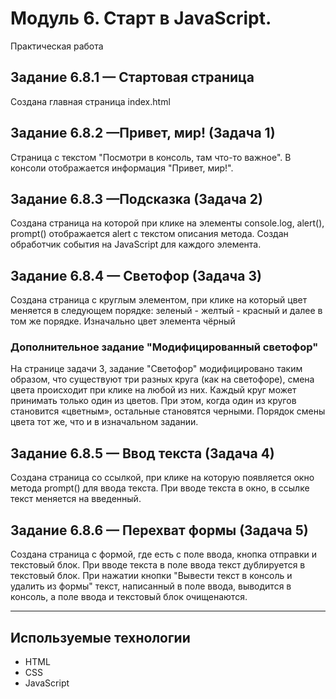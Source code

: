 # Модуль 6. Старт в JavaScript.

Практическая работа

## Задание 6.8.1 — Стартовая страница

Создана главная страница index.html

## Задание 6.8.2 —Привет, мир! (Задача 1)

Страница с текстом "Посмотри в консоль, там что-то важное".
В консоли отображается информация "Привет, мир!".

## Задание 6.8.3 —Подсказка (Задача 2)

Создана страница на которой при клике на элементы console.log, alert(), prompt() отображается alert c текстом описания метода. Создан обработчик события на JavaScript для каждого элемента.

## Задание 6.8.4 — Светофор (Задача 3)

Создана страница с круглым элементом, при клике на который цвет меняется в следующем порядке: зеленый - желтый - красный и далее в том же порядке. Изначально цвет элемента чёрный

### Дополнительное задание "Модифицированный светофор"

На странице задачи 3, задание "Светофор" модифицировано таким образом, что существуют три разных круга (как на светофоре), смена цвета происходит при клике на любой из них. Каждый круг может принимать только один из цветов.
При этом, когда один из кругов становится «цветным», остальные становятся черными. Порядок смены цвета тот же, что и в изначальном задании.

## Задание 6.8.5 — Ввод текста (Задача 4)

Создана страница со ссылкой, при клике на которую появляется окно метода prompt() для ввода текста. При вводе текста в окно, в ссылке текст меняется на введенный.

## Задание 6.8.6 — Перехват формы (Задача 5)

Создана страница с формой, где есть с поле ввода, кнопка отправки и текстовый блок. При вводе текста в поле ввода текст дублируется в текстовый блок.
При нажатии кнопки "Вывести текст в консоль и удалить из формы" текст, написанный в поле ввода, выводится в консоль, а поле ввода и текстовый блок очищенаются.

--------

## Используемые технологии

* HTML
* CSS
* JavaScript